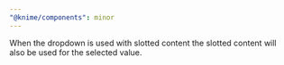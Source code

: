 ```yaml
---
"@knime/components": minor
---
```


When the dropdown is used with slotted content the slotted content will also be used for the selected value.
